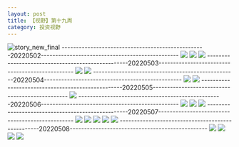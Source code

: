 ```yaml
---
layout: post
title: 【视野】第十九周
category: 投资视野
---
```

![story_new_final](http://rab41f8zg.hd-bkt.clouddn.com/img/story_new_final_0322.png)
--------------------------------------------------20220502------------------------------------------------
![](http://ran7ztk3m.hd-bkt.clouddn.com/img/factors-220502-1.png)
![](http://ran7ztk3m.hd-bkt.clouddn.com/img/factors-220502-2.png)
![](http://ran7ztk3m.hd-bkt.clouddn.com/img/factors-220502-3.png)
--------------------------------------------------20220503------------------------------------------------
![](http://ran7ztk3m.hd-bkt.clouddn.com/img/factors-220503-1.png)
![](http://ran7ztk3m.hd-bkt.clouddn.com/img/factors-220503-2.png)
--------------------------------------------------20220504------------------------------------------------
![](http://ran7ztk3m.hd-bkt.clouddn.com/img/factors-220504-1.png)
![](http://ran7ztk3m.hd-bkt.clouddn.com/img/factors-220504-2.png)
--------------------------------------------------20220505------------------------------------------------
![](http://ran7ztk3m.hd-bkt.clouddn.com/img/factors-220505-1.png)
--------------------------------------------------20220506------------------------------------------------
![](http://ran7ztk3m.hd-bkt.clouddn.com/img/factors-220506-1.png)
![](http://ran7ztk3m.hd-bkt.clouddn.com/img/factors-220506-2.png)
![](http://ran7ztk3m.hd-bkt.clouddn.com/img/factors-220506-3.png)
--------------------------------------------------20220507------------------------------------------------
![](http://ran7ztk3m.hd-bkt.clouddn.com/img/factors-220507-1.png)
![](http://ran7ztk3m.hd-bkt.clouddn.com/img/factors-220507-2.png)
![](http://ran7ztk3m.hd-bkt.clouddn.com/img/factors-220507-3.png)
![](http://ran7ztk3m.hd-bkt.clouddn.com/img/factors-220507-4.png)
![](http://ran7ztk3m.hd-bkt.clouddn.com/img/factors-220507-5.png)
--------------------------------------------------20220508------------------------------------------------
![](http://ran7ztk3m.hd-bkt.clouddn.com/img/factors-220508-1.jpg)
![](http://ran7ztk3m.hd-bkt.clouddn.com/img/factors-220508-2.jpg)
![](http://ran7ztk3m.hd-bkt.clouddn.com/img/factors-220508-3.jpg)
![](http://ran7ztk3m.hd-bkt.clouddn.com/img/factors-220508-4.jpg)
  




